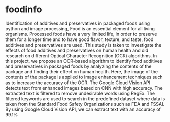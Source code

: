 # foodinfo
Identification of additives and preservatives in packaged foods using python and image processing, 
Food is an essential element for all living organisms. Processed foods have a very 
limited life, in order to preserve them for a longer time and to have good flavor, texture, and 
taste, food additives and preservatives are used. This study is taken to investigate the effects of 
food additives and preservatives on human health and did research on different Optical 
Character Recognition (OCR) algorithms. In this project, we propose an OCR-based algorithm 
to identify food additives and preservatives in packaged foods by analyzing the contents of the 
package and finding their effect on human health. Here, the image of the contents of the 
package is applied to Image enhancement techniques such as to increase the accuracy of the 
OCR. The Google Cloud Vision API detects text from enhanced images based on CNN with 
high accuracy. The extracted text is filtered to remove undesirable words using RegEx. The 
filtered keywords are used to search in the predefined dataset where data is taken from the 
Standard Food Safety Organizations such as FDA and FSSAI. By using Google Cloud Vision 
API, we can extract text with an accuracy of 99.1%
